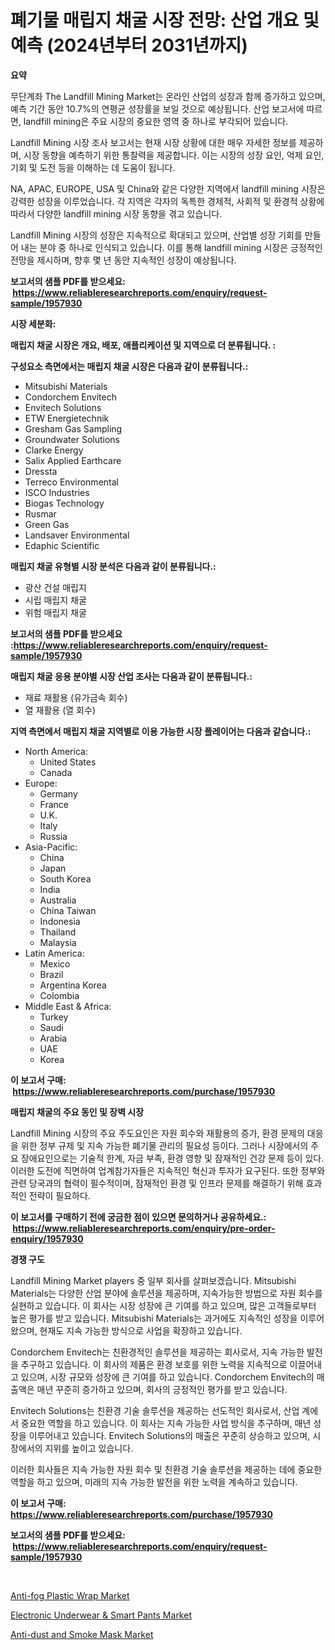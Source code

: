 <p><h1>폐기물 매립지 채굴 시장 전망: 산업 개요 및 예측 (2024년부터 2031년까지)</h1></p><p><strong>요약</strong></p>
<p><p>무단계좌 The Landfill Mining Market는 온라인 산업의 성장과 함께 증가하고 있으며, 예측 기간 동안 10.7%의 연평균 성장률을 보일 것으로 예상됩니다. 산업 보고서에 따르면, landfill mining은 주요 시장의 중요한 영역 중 하나로 부각되어 있습니다.</p><p>Landfill Mining 시장 조사 보고서는 현재 시장 상황에 대한 매우 자세한 정보를 제공하며, 시장 동향을 예측하기 위한 통찰력을 제공합니다. 이는 시장의 성장 요인, 억제 요인, 기회 및 도전 등을 이해하는 데 도움이 됩니다.</p><p>NA, APAC, EUROPE, USA 및 China와 같은 다양한 지역에서 landfill mining 시장은 강력한 성장을 이루었습니다. 각 지역은 각자의 독특한 경제적, 사회적 및 환경적 상황에 따라서 다양한 landfill mining 시장 동향을 겪고 있습니다.</p><p>Landfill Mining 시장의 성장은 지속적으로 확대되고 있으며, 산업별 성장 기회를 만들어 내는 분야 중 하나로 인식되고 있습니다. 이를 통해 landfill mining 시장은 긍정적인 전망을 제시하며, 향후 몇 년 동안 지속적인 성장이 예상됩니다.</p></p>
<p><strong>보고서의 샘플 PDF를 받으세요: &nbsp;<a href="https://www.reliableresearchreports.com/enquiry/request-sample/1957930">https://www.reliableresearchreports.com/enquiry/request-sample/1957930</a></strong></p>
<p><strong>시장 세분화:</strong></p>
<p><strong> 매립지 채굴 시장은 개요, 배포, 애플리케이션 및 지역으로 더 분류됩니다. :</strong></p>
<p><strong>구성요소 측면에서는 매립지 채굴 시장은 다음과 같이 분류됩니다.:</strong></p>
<p><ul><li>Mitsubishi Materials</li><li>Condorchem Envitech</li><li>Envitech Solutions</li><li>ETW Energietechnik</li><li>Gresham Gas Sampling</li><li>Groundwater Solutions</li><li>Clarke Energy</li><li>Salix Applied Earthcare</li><li>Dressta</li><li>Terreco Environmental</li><li>ISCO Industries</li><li>Biogas Technology</li><li>Rusmar</li><li>Green Gas</li><li>Landsaver Environmental</li><li>Edaphic Scientific</li></ul></p>
<p><strong> 매립지 채굴 유형별 시장 분석은 다음과 같이 분류됩니다.:</strong></p>
<p><ul><li>광산 건설 매립지</li><li>시립 매립지 채굴</li><li>위험 매립지 채굴</li></ul></p>
<p><strong>보고서의 샘플 PDF를 받으세요 :<a href="https://www.reliableresearchreports.com/enquiry/request-sample/1957930">https://www.reliableresearchreports.com/enquiry/request-sample/1957930</a></strong></p>
<p><strong> 매립지 채굴 응용 분야별 시장 산업 조사는 다음과 같이 분류됩니다.:</strong></p>
<p><ul><li>재료 재활용 (유가금속 회수)</li><li>열 재활용 (열 회수)</li></ul></p>
<p><strong>지역 측면에서 매립지 채굴 지역별로 이용 가능한 시장 플레이어는 다음과 같습니다.:</strong></p>
<p><ul>
    <li>
        North America:
        <ul>
            <li>United States</li>
            <li>Canada</li>
        </ul>
    </li>
    <li>
        Europe:
        <ul>
            <li>Germany</li>
            <li>France</li>
            <li>U.K.</li>
            <li>Italy</li>
            <li>Russia</li>
        </ul>
    </li>
    <li>
        Asia-Pacific:
        <ul>
            <li>China</li>
            <li>Japan</li>
            <li>South Korea</li>
            <li>India</li>
            <li>Australia</li>
            <li>China Taiwan</li>
            <li>Indonesia</li>
            <li>Thailand</li>
            <li>Malaysia</li>
        </ul>
    </li>
    <li>
        Latin America:
        <ul>
            <li>Mexico</li>
            <li>Brazil</li>
            <li>Argentina Korea</li>
            <li>Colombia</li>
        </ul>
    </li>
    <li>
        Middle East & Africa:
        <ul>
            <li>Turkey</li>
            <li>Saudi</li>
            <li>Arabia</li>
            <li>UAE</li>
            <li>Korea</li>
        </ul>
    </li>
    </ul></p>
<p><strong>이 보고서 구매: &nbsp;<a href="https://www.reliableresearchreports.com/purchase/1957930">https://www.reliableresearchreports.com/purchase/1957930</a></strong></p>
<p><strong>매립지 채굴의 주요 동인 및 장벽 시장</strong></p>
<p><p>Landfill Mining 시장의 주요 주도요인은 자원 회수와 재활용의 증가, 환경 문제의 대응을 위한 정부 규제 및 지속 가능한 폐기물 관리의 필요성 등이다. 그러나 시장에서의 주요 장애요인으로는 기술적 한계, 자금 부족, 환경 영향 및 잠재적인 건강 문제 등이 있다. 이러한 도전에 직면하여 업계참가자들은 지속적인 혁신과 투자가 요구된다. 또한 정부와 관련 당국과의 협력이 필수적이며, 잠재적인 환경 및 인프라 문제를 해결하기 위해 효과적인 전략이 필요하다.</p></p>
<p><strong>이 보고서를 구매하기 전에 궁금한 점이 있으면 문의하거나 공유하세요.: &nbsp;<a href="https://www.reliableresearchreports.com/enquiry/pre-order-enquiry/1957930">https://www.reliableresearchreports.com/enquiry/pre-order-enquiry/1957930</a></strong></p>
<p><strong>경쟁 구도</strong></p>
<p><p>Landfill Mining Market players 중 일부 회사를 살펴보겠습니다. Mitsubishi Materials는 다양한 산업 분야에 솔루션을 제공하며, 지속가능한 방법으로 자원 회수를 실현하고 있습니다. 이 회사는 시장 성장에 큰 기여를 하고 있으며, 많은 고객들로부터 높은 평가를 받고 있습니다. Mitsubishi Materials는 과거에도 지속적인 성장을 이루어왔으며, 현재도 지속 가능한 방식으로 사업을 확장하고 있습니다.</p><p>Condorchem Envitech는 친환경적인 솔루션을 제공하는 회사로서, 지속 가능한 발전을 추구하고 있습니다. 이 회사의 제품은 환경 보호를 위한 노력을 지속적으로 이끌어내고 있으며, 시장 규모와 성장에 큰 기여를 하고 있습니다. Condorchem Envitech의 매출액은 매년 꾸준히 증가하고 있으며, 회사의 긍정적인 평가를 받고 있습니다.</p><p>Envitech Solutions는 친환경 기술 솔루션을 제공하는 선도적인 회사로서, 산업 계에서 중요한 역할을 하고 있습니다. 이 회사는 지속 가능한 사업 방식을 추구하며, 매년 성장을 이루어내고 있습니다. Envitech Solutions의 매출은 꾸준히 상승하고 있으며, 시장에서의 지위를 높이고 있습니다.</p><p>이러한 회사들은 지속 가능한 자원 회수 및 친환경 기술 솔루션을 제공하는 데에 중요한 역할을 하고 있으며, 미래의 지속 가능한 발전을 위한 노력을 계속하고 있습니다.</p></p>
<p><strong>이 보고서 구매: &nbsp; <a href="https://www.reliableresearchreports.com/purchase/1957930">https://www.reliableresearchreports.com/purchase/1957930</a></strong></p>
<p><strong>보고서의 샘플 PDF를 받으세요: &nbsp;<a href="https://www.reliableresearchreports.com/enquiry/request-sample/1957930">https://www.reliableresearchreports.com/enquiry/request-sample/1957930</a></strong><strong></strong></p>
<p>&nbsp;</p>
<p><p><a href="https://github.com/ashepherd82/Market-Research-Report-List-3/blob/main/anti-fog-plastic-wrap-market.md">Anti-fog Plastic Wrap Market</a></p><p><a href="https://github.com/myacatherineblakecaczo9vcsw/Market-Research-Report-List-2/blob/main/electronic-underwear-smart-pants-market.md">Electronic Underwear & Smart Pants Market</a></p><p><a href="https://github.com/okotobwrhuteie/Market-Research-Report-List-1/blob/main/anti-dust-and-smoke-mask-market.md">Anti-dust and Smoke Mask Market</a></p></p>